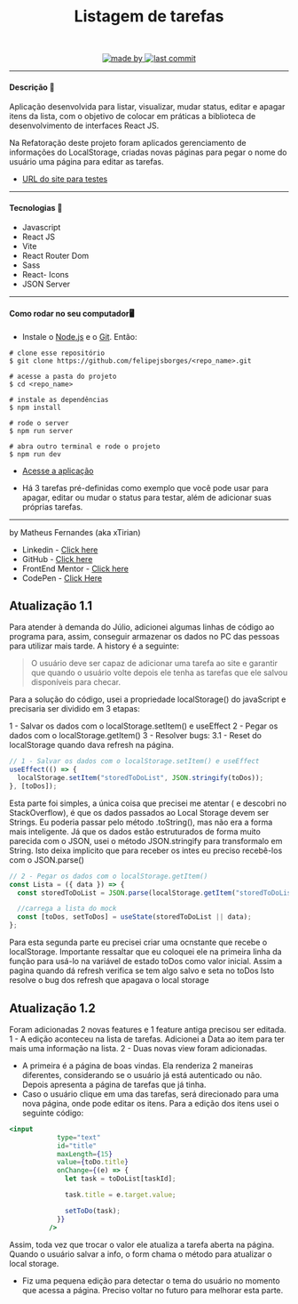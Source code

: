 <div align="center">
	<h1>Listagem de tarefas</h1>
	<br>
	<p align="center">
		<a href="https://www.linkedin.com/in/mf-cunha/">
		  <img alt="made by" src="https://img.shields.io/badge/made%20by-xTirian-red">
		</a>
		<a href="https://github.com/xtirian/Frontend-Mentor-SnyderCut/tree/main/art-gallery-website">
		  <img alt="last commit" src="https://img.shields.io/github/last-commit/xtirian/xtirian">
		</a>
	</p>
</div>

<hr>

<h4>Descrição 📄</h4>

Aplicação desenvolvida para listar, visualizar, mudar status, editar e apagar itens da lista, com o objetivo de colocar em práticas a biblioteca de desenvolvimento de interfaces React JS.

Na Refatoração deste projeto foram aplicados gerenciamento de informações do LocalStorage, criadas novas páginas para pegar o nome do usuário uma página para editar as tarefas.

- [URL do site para testes](https://todolist-refact.vercel.app/)

<hr>

<h4>Tecnologias 🚀</h4>

- Javascript
- React JS
- Vite
- React Router Dom
- Sass
- React- Icons
- JSON Server

<hr>

<h4>Como rodar no seu computador🖥️</h4>

- Instale o [Node.js](https://nodejs.org/en/download/) e o [Git](https://git-scm.com/book/en/v2/Getting-Started-Installing-Git). Então:

```
# clone esse repositório
$ git clone https://github.com/felipejsborges/<repo_name>.git

# acesse a pasta do projeto
$ cd <repo_name>

# instale as dependências
$ npm install

# rode o server
$ npm run server

# abra outro terminal e rode o projeto
$ npm run dev
```

- [Acesse a aplicação](http://localhost:5173)

- Há 3 tarefas pré-definidas como exemplo que você pode usar para apagar, editar ou mudar o status para testar, além de adicionar suas próprias tarefas.

<hr>

by Matheus Fernandes (aka xTirian)<br>

- Linkedin - [Click here](https://www.linkedin.com/in/mf-cunha/)
- GitHub - [Click here](https://github.com/xtirian/)
- FrontEnd Mentor - [Click here](https://www.frontendmentor.io/profile/xtirian)
- CodePen - [Click Here](https://codepen.io/xtirian/)

## Atualização 1.1

Para atender à demanda do Júlio, adicionei algumas linhas de código ao programa para, assim, conseguir armazenar os dados no PC das pessoas para utilizar mais tarde.
A history é a seguinte:

> O usuário deve ser capaz de adicionar uma tarefa ao site e garantir que quando o usuário volte depois ele tenha as tarefas que ele salvou disponíveis para checar.

Para a solução do código, usei a propriedade localStorage() do javaScript e precisaria ser dividido em 3 etapas:

1 - Salvar os dados com o localStorage.setItem() e useEffect
2 - Pegar os dados com o localStorage.getItem()
3 - Resolver bugs:
3.1 - Reset do localStorage quando dava refresh na página.

```jsx
// 1 - Salvar os dados com o localStorage.setItem() e useEffect
useEffect(() => {
  localStorage.setItem("storedToDoList", JSON.stringify(toDos));
}, [toDos]);
```

Esta parte foi simples, a única coisa que precisei me atentar ( e descobri no StackOverflow), é que os dados passados ao Local Storage devem ser Strings. Eu poderia passar pelo método .toString(), mas não era a forma mais inteligente. Já que os dados estão estruturados de forma muito parecida com o JSON, usei o método JSON.stringify para transformalo em String. Isto deixa implicito que para receber os intes eu preciso recebê-los com o JSON.parse()

```jsx
// 2 - Pegar os dados com o localStorage.getItem()
const Lista = ({ data }) => {
  const storedToDoList = JSON.parse(localStorage.getItem("storedToDoList"));

  //carrega a lista do mock
  const [toDos, setToDos] = useState(storedToDoList || data);
};
```

Para esta segunda parte eu precisei criar uma ocnstante que recebe o localStorage. Importante ressaltar que eu coloquei ele na primeira linha da função para usá-lo na variável de estado toDos como valor inicial. Assim a pagina quando dá refresh verifica se tem algo salvo e seta no toDos Isto resolve o bug dos refresh que apagava o local storage


## Atualização 1.2

Foram adicionadas 2 novas features e 1 feature antiga precisou ser editada.
1 - A edição aconteceu na lista de tarefas. Adicionei a Data ao item para ter mais uma informação na lista.
2 - Duas novas view foram adicionadas.
- A primeira é a página de boas vindas. Ela renderiza 2 maneiras diferentes, considerando se o usuário já está autenticado ou não. Depois apresenta a página de tarefas que já tinha.
- Caso o usuário clique em uma das tarefas, será direcionado para uma nova página, onde pode editar os itens. Para a edição dos itens usei o seguinte código:
```jsx
<input
            type="text"
            id="title"
            maxLength={15}
            value={toDo.title}
            onChange={(e) => {
              let task = toDoList[taskId];

              task.title = e.target.value;

              setToDo(task);
            }}
          />
```

Assim, toda vez que trocar o valor ele atualiza a tarefa aberta na página. Quando o usuário salvar a info, o form chama o método para atualizar o local storage.

- Fiz uma pequena edição para detectar o tema do usuário no momento que acessa a página.
Preciso voltar no futuro para melhorar esta parte.